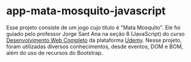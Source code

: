 # app-mata-mosquito-javascript

Esse projeto consiste de um jogo cujo título é "Mata Mosquito".
Ele foi guiado pelo professor Jorge Sant Ana na seção 8 (JavaScript) do curso [Desenvolvimento Web Completo](https://www.udemy.com/course/web-completo/) da plataforma [Udemy](https://www.udemy.com/).
Nesse projeto, foram utilizadas diversos conhecimentos, desde eventos, DOM e BOM, além do uso de recursos do Bootstrap.
